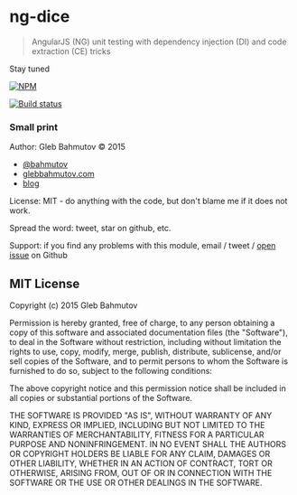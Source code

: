 # ng-dice

> AngularJS (NG) unit testing with dependency injection (DI) and code extraction (CE) tricks

Stay tuned

[![NPM][ng-dice-icon] ][ng-dice-url]

[![Build status][ng-dice-ci-image] ][ng-dice-ci-url]

[ng-dice-icon]: https://nodei.co/npm/ng-dice.png?downloads=true
[ng-dice-url]: https://npmjs.org/package/ng-dice
[ng-dice-ci-image]: https://travis-ci.org/bahmutov/ng-dice.png?branch=master
[ng-dice-ci-url]: https://travis-ci.org/bahmutov/ng-dice

### Small print

Author: Gleb Bahmutov &copy; 2015

* [@bahmutov](https://twitter.com/bahmutov)
* [glebbahmutov.com](http://glebbahmutov.com)
* [blog](http://glebbahmutov.com/blog/)

License: MIT - do anything with the code, but don't blame me if it does not work.

Spread the word: tweet, star on github, etc.

Support: if you find any problems with this module, email / tweet /
[open issue](https://github.com/bahmutov/ng-dice/issues) on Github

## MIT License

Copyright (c) 2015 Gleb Bahmutov

Permission is hereby granted, free of charge, to any person
obtaining a copy of this software and associated documentation
files (the "Software"), to deal in the Software without
restriction, including without limitation the rights to use,
copy, modify, merge, publish, distribute, sublicense, and/or sell
copies of the Software, and to permit persons to whom the
Software is furnished to do so, subject to the following
conditions:

The above copyright notice and this permission notice shall be
included in all copies or substantial portions of the Software.

THE SOFTWARE IS PROVIDED "AS IS", WITHOUT WARRANTY OF ANY KIND,
EXPRESS OR IMPLIED, INCLUDING BUT NOT LIMITED TO THE WARRANTIES
OF MERCHANTABILITY, FITNESS FOR A PARTICULAR PURPOSE AND
NONINFRINGEMENT. IN NO EVENT SHALL THE AUTHORS OR COPYRIGHT
HOLDERS BE LIABLE FOR ANY CLAIM, DAMAGES OR OTHER LIABILITY,
WHETHER IN AN ACTION OF CONTRACT, TORT OR OTHERWISE, ARISING
FROM, OUT OF OR IN CONNECTION WITH THE SOFTWARE OR THE USE OR
OTHER DEALINGS IN THE SOFTWARE.

